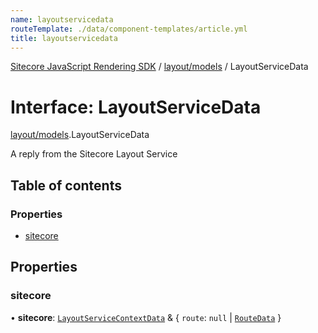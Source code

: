 ```yaml
---
name: layoutservicedata
routeTemplate: ./data/component-templates/article.yml
title: layoutservicedata
---
```


[Sitecore JavaScript Rendering SDK](/docs/fundamentals/ref/jss/) / [layout/models](/docs/fundamentals/ref/jss/modules/layout_models) / LayoutServiceData

# Interface: LayoutServiceData

[layout/models](/docs/fundamentals/ref/jss/modules/layout_models).LayoutServiceData

A reply from the Sitecore Layout Service

## Table of contents

### Properties

- [sitecore](/docs/fundamentals/ref/jss/interfaces/layout_models/layoutservicedata#sitecore)

## Properties

### sitecore

• **sitecore**: [`LayoutServiceContextData`](/docs/fundamentals/ref/jss/interfaces/layout_models/layoutservicecontextdata) & { `route`: ``null`` \| [`RouteData`](/docs/fundamentals/ref/jss/interfaces/layout_models/routedata)  }
